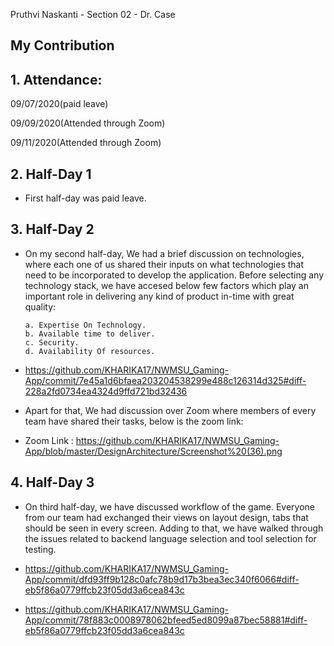 Pruthvi Naskanti - Section 02 - Dr. Case

## My Contribution

## 1. Attendance:
09/07/2020(paid leave)

09/09/2020(Attended through Zoom)

09/11/2020(Attended through Zoom)
 

## 2. Half-Day 1

* First half-day was paid leave.
 
 
## 3. Half-Day 2
* On my second half-day, We had a brief discussion on technologies, where each one of us shared their inputs on what technologies that need to be incorporated to develop 
  the application. Before selecting any technology stack, we have accesed below few factors which play an important role in delivering any kind of product in-time with 
  great quality:
  
	  a. Expertise On Technology.
  	  b. Available time to deliver.
  	  c. Security.
  	  d. Availability Of resources.
 
* https://github.com/KHARIKA17/NWMSU_Gaming-App/commit/7e45a1d6bfaea203204538299e488c126314d325#diff-228a2fd0734ea4324d9ffd721bd32436

* Apart for that, We had discussion over Zoom where members of every team have shared their tasks, below is the zoom link:

* Zoom Link : https://github.com/KHARIKA17/NWMSU_Gaming-App/blob/master/DesignArchitecture/Screenshot%20(36).png
 

## 4. Half-Day 3
* On third half-day, we have discussed workflow of the game. Everyone from our team had exchanged their views on layout design, tabs that should be seen in every screen. 
  Adding to that, we have walked through the issues related to backend language selection and tool selection for testing.

* https://github.com/KHARIKA17/NWMSU_Gaming-App/commit/dfd93ff9b128c0afc78b9d17b3bea3ec340f6066#diff-eb5f86a0779ffcb23f05dd3a6cea843c
* https://github.com/KHARIKA17/NWMSU_Gaming-App/commit/78f883c0008978062bfeed5ed8099a87bec58881#diff-eb5f86a0779ffcb23f05dd3a6cea843c

